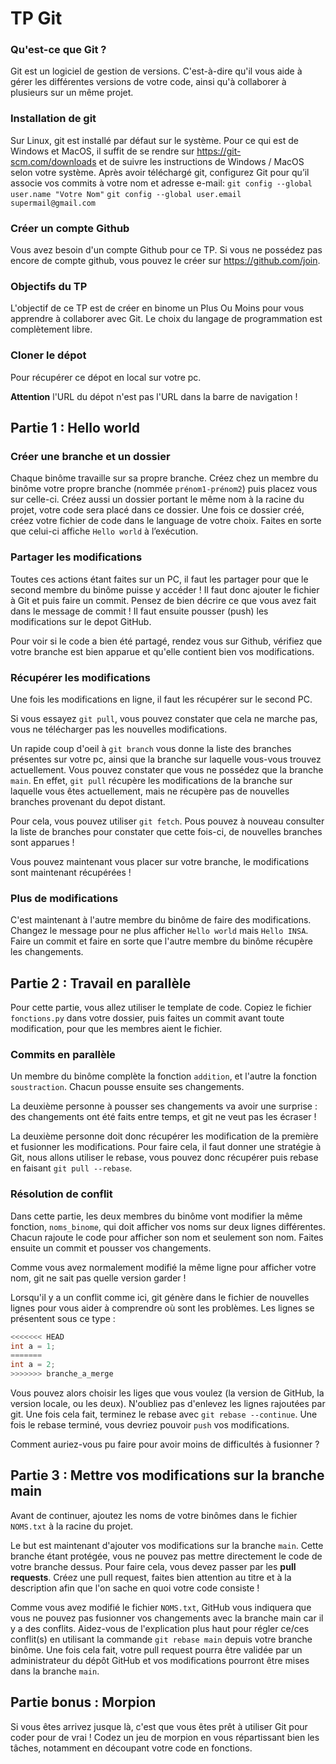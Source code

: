 # TP Git

### Qu'est-ce que Git ?

Git est un logiciel de gestion de versions. C'est-à-dire qu'il vous aide à gérer les différentes versions de votre code, ainsi qu'à collaborer à plusieurs sur un même projet.

### Installation de git

Sur Linux, git est installé par défaut sur le système.
Pour ce qui est de Windows et MacOS, il suffit de se rendre sur <https://git-scm.com/downloads> et de suivre les instructions de Windows / MacOS selon votre sy<!--  -->stème.
Après avoir téléchargé git, configurez Git pour qu’il associe vos commits à votre nom et adresse e-mail:
    `git config --global user.name "Votre Nom"`
    `git config --global user.email supermail@gmail.com`

### Créer un compte Github
Vous avez besoin d'un compte Github pour ce TP.
Si vous ne possédez pas encore de compte github, vous pouvez le créer sur <https://github.com/join>.

### Objectifs du TP

L'objectif de ce TP est de créer en binome un Plus Ou Moins pour vous apprendre à collaborer avec Git.
Le choix du langage de programmation est complètement libre.

### Cloner le dépot

Pour récupérer ce dépot en local sur votre pc.

**Attention** l'URL du dépot n'est pas l'URL dans la barre de navigation !

## Partie 1 : Hello world

### Créer une branche et un dossier

Chaque binôme travaille sur sa propre branche. Créez chez un membre du binôme votre propre branche (nommée `prénom1-prénom2`) puis placez vous sur celle-ci.
Créez aussi un dossier portant le même nom à la racine du projet, votre code sera placé dans ce dossier.
Une fois ce dossier créé, créez votre fichier de code dans le language de votre choix. Faites en sorte que celui-ci affiche `Hello world` à l’exécution.

### Partager les modifications

Toutes ces actions étant faites sur un PC, il faut les partager pour que le second membre du binôme puisse y accéder !
Il faut donc ajouter le fichier à Git et puis faire un commit.
Pensez de bien décrire ce que vous avez fait dans le message de commit ! Il faut ensuite pousser (push) les modifications sur le depot GitHub.

Pour voir si le code a bien été partagé, rendez vous sur Github, vérifiez que votre branche est bien apparue et qu'elle contient bien vos modifications.

### Récupérer les modifications

Une fois les modifications en ligne, il faut les récupérer sur le second PC.

Si vous essayez `git pull`, vous pouvez constater que cela ne marche pas, vous ne télécharger pas les nouvelles modifications.

Un rapide coup d'oeil à `git branch` vous donne la liste des branches présentes sur votre pc, ainsi que la branche sur laquelle vous-vous trouvez actuellement.
Vous pouvez constater que vous ne possédez que la branche `main`.
En effet, `git pull` récupère les modifications de la branche sur laquelle vous êtes actuellement, mais ne récupère pas de nouvelles branches provenant du depot distant.

Pour cela, vous pouvez utiliser `git fetch`.
Pous pouvez à nouveau consulter la liste de branches pour constater que cette fois-ci, de nouvelles branches sont apparues !

Vous pouvez maintenant vous placer sur votre branche, le modifications sont maintenant récupérées !

### Plus de modifications

C'est maintenant à l'autre membre du binôme de faire des modifications. Changez le message pour ne plus afficher `Hello world` mais `Hello INSA`. Faire un commit et faire en sorte que l'autre membre du binôme récupère les changements.

## Partie 2 : Travail en parallèle

Pour cette partie, vous allez utiliser le template de code. Copiez le fichier `fonctions.py` dans votre dossier, puis faites un commit avant toute modification, pour que les membres aient le fichier.

### Commits en parallèle

Un membre du binôme complète la fonction `addition`, et l'autre la fonction `soustraction`. Chacun pousse ensuite ses changements.

La deuxième personne à pousser ses changements va avoir une surprise : des changements ont été faits entre temps, et git ne veut pas les écraser !

La deuxième personne doit donc récupérer les modification de la première et fusionner les modifications.
Pour faire cela, il faut donner une stratégie à Git, nous allons utiliser le rebase, vous pouvez donc récupérer puis rebase en faisant `git pull --rebase`.

### Résolution de conflit

Dans cette partie, les deux membres du binôme vont modifier la même fonction, `noms_binome`, qui doit afficher vos noms sur deux lignes différentes. Chacun rajoute le code pour afficher son nom et seulement son nom. Faites ensuite un commit et pousser vos changements.

Comme vous avez normalement modifié la même ligne pour afficher votre nom, git ne sait pas quelle version garder !

Lorsqu'il y a un conflit comme ici, git génère dans le fichier de nouvelles lignes pour vous aider à comprendre où sont les problèmes. Les lignes se présentent sous ce type :

```c
<<<<<<< HEAD
int a = 1;
=======
int a = 2;
>>>>>>> branche_a_merge 
```

Vous pouvez alors choisir les liges que vous voulez (la version de GitHub, la version locale, ou les deux). N'oubliez pas d'enlevez les lignes rajoutées par git. Une fois cela fait, terminez le rebase avec `git rebase --continue`. Une fois le rebase terminé, vous devriez pouvoir `push` vos modifications.

Comment auriez-vous pu faire pour avoir moins de difficultés à fusionner ?

## Partie 3 : Mettre vos modifications sur la branche main

Avant de continuer, ajoutez les noms de votre binômes dans le fichier `NOMS.txt` à la racine du projet.

Le but est maintenant d'ajouter vos modifications sur la branche `main`. Cette branche étant protégée, vous ne pouvez pas mettre directement le code de votre branche dessus. Pour faire cela, vous devez passer par les **pull requests**.
Créez une pull request, faites bien attention au titre et à la description afin que l'on sache en quoi votre code consiste !

Comme vous avez modifié le fichier `NOMS.txt`, GitHub vous indiquera que vous ne pouvez pas fusionner vos changements avec la branche main car il y a des conflits. Aidez-vous de l'explication plus haut pour régler ce/ces conflit(s) en utilisant la commande `git rebase main` depuis votre branche binôme.
Une fois cela fait, votre pull request pourra être validée par un administrateur du dépôt GitHub et vos modifications pourront être mises dans la branche `main`.

## Partie bonus : Morpion

Si vous êtes arrivez jusque là, c'est que vous êtes prêt à utiliser Git pour coder pour de vrai !
Codez un jeu de morpion en vous répartissant bien les tâches, notamment en découpant votre code en fonctions.
